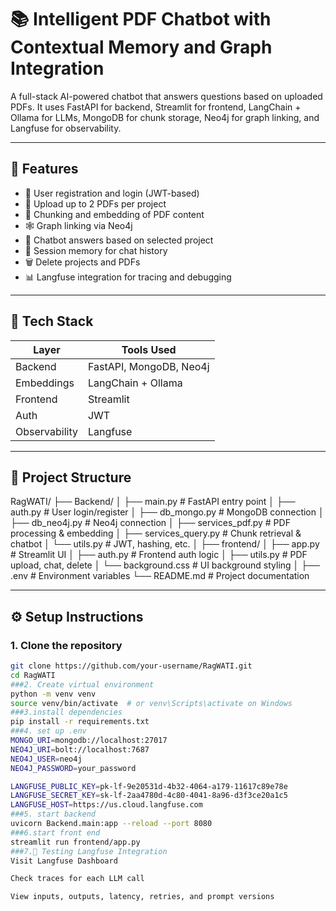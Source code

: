 # 📚 Intelligent PDF Chatbot with Contextual Memory and Graph Integration

A full-stack AI-powered chatbot that answers questions based on uploaded PDFs. It uses FastAPI for backend, Streamlit for frontend, LangChain + Ollama for LLMs, MongoDB for chunk storage, Neo4j for graph linking, and Langfuse for observability.

---

## 🚀 Features

- 🔐 User registration and login (JWT-based)
- 📁 Upload up to 2 PDFs per project
- 🧠 Chunking and embedding of PDF content
- 🕸️ Graph linking via Neo4j
- 💬 Chatbot answers based on selected project
- 🧵 Session memory for chat history
- 🗑️ Delete projects and PDFs
- 📊 Langfuse integration for tracing and debugging

---

## 🧱 Tech Stack

| Layer        | Tools Used                     |
|--------------|--------------------------------|
| Backend      | FastAPI, MongoDB, Neo4j        |
| Embeddings   | LangChain + Ollama             |
| Frontend     | Streamlit                      |
| Auth         | JWT                            |
| Observability| Langfuse                       |

---

## 📁 Project Structure

RagWATI/ ├── Backend/ │
├── main.py # FastAPI entry point │
├── auth.py # User login/register │ 
├── db_mongo.py # MongoDB connection │ 
├── db_neo4j.py # Neo4j connection │
├── services_pdf.py # PDF processing & embedding │
├── services_query.py # Chunk retrieval & chatbot │ 
└── utils.py # JWT, hashing, etc. │
├── frontend/ │ 
├── app.py # Streamlit UI │
├── auth.py # Frontend auth logic │
├── utils.py # PDF upload, chat, delete
│ └── background.css # UI background styling │ 
├── .env # Environment variables 
└── README.md # Project documentation

---

## ⚙️ Setup Instructions

### 1. Clone the repository
```bash
git clone https://github.com/your-username/RagWATI.git
cd RagWATI
###2. Create virtual environment
python -m venv venv
source venv/bin/activate  # or venv\Scripts\activate on Windows
###3.install dependencies
pip install -r requirements.txt
###4. set up .env
MONGO_URI=mongodb://localhost:27017
NEO4J_URI=bolt://localhost:7687
NEO4J_USER=neo4j
NEO4J_PASSWORD=your_password

LANGFUSE_PUBLIC_KEY=pk-lf-9e20531d-4b32-4064-a179-11617c89e78e
LANGFUSE_SECRET_KEY=sk-lf-2aa4780d-4c80-4041-8a96-d3f3ce20a1c5
LANGFUSE_HOST=https://us.cloud.langfuse.com
###5. start backend
uvicorn Backend.main:app --reload --port 8080
###6.start front end
streamlit run frontend/app.py
###7.🧪 Testing Langfuse Integration
Visit Langfuse Dashboard

Check traces for each LLM call

View inputs, outputs, latency, retries, and prompt versions
